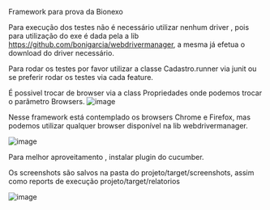 Framework para prova da Bionexo

Para execução dos testes não é necessário utilizar nenhum driver , pois para utilização do exe é dada pela a lib https://github.com/bonigarcia/webdrivermanager, a mesma já efetua o download do driver necessário.

Para rodar os testes por favor utilizar a classe Cadastro.runner via junit ou se preferir rodar os testes via cada feature.

É possivel trocar de browser via a class Propriedades onde podemos trocar o parâmetro Browsers.
![image](https://user-images.githubusercontent.com/38475941/122737471-72815b80-d257-11eb-9b7f-228e502b56a8.png)


Nesse framework está contemplado os browsers Chrome e Firefox, mas podemos utilizar qualquer browser disponível na lib webdrivermanager.


![image](https://user-images.githubusercontent.com/38475941/122737574-8f1d9380-d257-11eb-8427-a73109405b3d.png)


Para melhor aproveitamento , instalar plugin do cucumber.

Os screenshots são salvos na pasta do projeto/target/screenshots, assim como reports de execução projeto/target/relatorios

![image](https://user-images.githubusercontent.com/38475941/122737882-db68d380-d257-11eb-967f-878a1731df1e.png)



